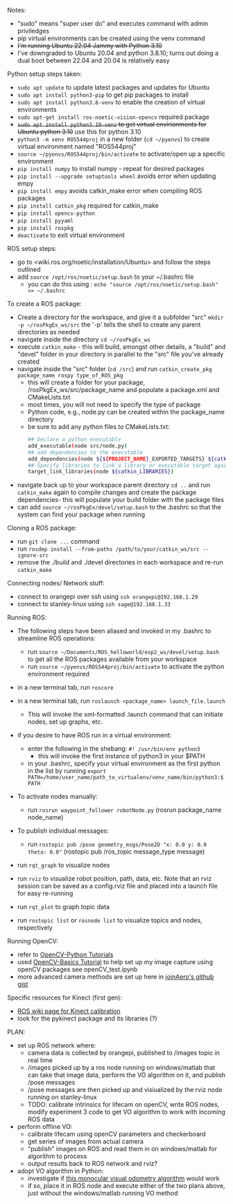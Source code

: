 Notes:
- "sudo" means "super user do" and executes command with admin priviledges
- pip virtual environments can be created using the venv command
- ~~I'm running Ubuntu 22.04 Jammy with Python 3.10~~
- I've downgraded to Ubuntu 20.04 and python 3.8.10; turns out doing a dual boot between 22.04 and 20.04 is relatively easy


Python setup steps taken:
- `sudo apt update` to update latest packages and updates for Ubuntu
- `sudo apt install python3-pip` to get pip packages to install
- `sudo apt install python3.8-venv` to enable the creation of virtual environments
- `sudo apt-get install ros-noetic-vision-opencv` required package
- ~~`sudo apt install python3.10-venv` to get virtual envirionments for Ubuntu python 3.10~~ use this for python 3.10
- `python3 -m venv ROS544proj` in a new folder (`cd ~/pyenvs`) to create virtual environment named "ROS544proj"
- `source ~/pyenvs/ROS544proj/bin/activate` to activate/open up a specific environment
- `pip install numpy` to install numpy - repeat for desired packages
- `pip install --upgrade setuptools wheel` avoids error when updating empy
- `pip install empy` avoids catkin_make error when compiling ROS packages
- `pip install catkin_pkg` required for catkin_make
- `pip install opencv-python`
- `pip install pyyaml`
- `pip install rospkg`
- `deactivate` to exit virtual environment

ROS setup steps:
- go to <wiki.ros.org/noetic/installation/Ubuntu> and follow the steps outlined
- add `source /opt/ros/noetic/setup.bash` to your ~/.bashrc file
    - you can do this using : `echo "source /opt/ros/noetic/setup.bash" >> ~/.bashrc`

To create a ROS package:
- Create a directory for the workspace, and give it a subfolder "src" `mkdir -p ~/rosPkgEx_ws/src` the '-p' tells the shell to create any parent directories as needed
- navigate inside the directory `cd ~/rosPkgEx_ws`
- execute `catkin_make`  - this will build, amongst other details, a "build" and "devel" folder in your directory in parallel to the "src" file you've already created
- navigate inside the "src" folder (`cd /src`) and run `catkin_create_pkg package_name rospy type_of_ROS_pkg`
    - this will create a folder for your package, /rosPkgEx_ws/src/package_name and populate a package.xml and CMakeLists.txt
    - most times,  you will not need to specify the type of package
    - Python code, e.g., node.py can be created within the package_name directory
    - be sure to add any python files to CMakeLists.txt:
        ```bash
        ## Declare a python executable
        add_executable(node src/node.py)
        ## add dependencies to the executable
        add_dependencies(node ${${PROJECT_NAME}_EXPORTED_TARGETS} ${catkin_EXPORTED_TARGETS})
        ## Specify libraries to link a library or executable target against
        target_link_libraries(node ${catkin_LIBRARIES})
        ```
- navigate back up to your workspace parent directory `cd ..` and run `catkin_make` again to compile changes and create the package dependencies- this will populate your build folder with the package files
- can add `source ~/rosPkgEx/devel/setup.bash` to the .bashrc so that the system can find your package when running

Cloning a ROS package:
- run `git clone ...` command
- run `rosdep install --from-paths /path/to/your/catkin_ws/src --ignore-src`
- remove the ./build and ./devel directories in each workspace and re-run `catkin_make`

Connecting nodes/ Network stuff:
- connect to orangepi over ssh using `ssh orangepi@192.168.1.29`
- connect to stanley-linux using `ssh sage@192.168.1.33`

Running ROS:
- The following steps have been aliased and invoked in my .bashrc to streamline ROS operations:
    - run  `source ~/Documents/ROS_helloworld/exp2_ws/devel/setup.bash` to get all the ROS packages available from your workspace
    - run `source ~/pyenvs/ROS544proj/bin/activate` to activate the python environment required
- in a new terminal tab, run `roscore`
- in a new terminal tab, run `roslaunch <package_name> launch_file.launch`
    - This will invoke the xml-formatted .launch command that can initiate nodes, set up graphs, etc.
- if you desire to have ROS run in a virtual environment:
    - enter the following in the shebang: `#! /usr/bin/env python3`
        - this will invoke the first instance of python3 in your $PATH
    - in your .bashrc, specify your virtual environment as the first python in the list by running `export PATH=/home/user_name/path_to_virtualenv/venv_name/bin/python3:$PATH` 

- To activate nodes manually:
    - run `rosrun waypoint_follower robotNode.py` (rosrun package_name node_name)
- To publish individual messages:
    - run `rostopic pub /pose geometry_msgs/Pose2D "x: 0.0 y: 0.0 theta: 0.0"` (rostopic pub /ros_topic message_type message)
- run `rqt_graph` to visualize nodes
- run `rviz` to visualize robot position, path, data, etc. Note that an rviz session can be saved as a config.rviz file and placed into a launch file for easy re-running
- run `rqt_plot` to graph topic data
- run `rostopic list` or `rosnode list` to visualize topics and nodes, respectively

Running OpenCV:
- refer to [OpenCV-Python Tutorials](https://docs.opencv.org/4.x/d6/d00/tutorial_py_root.html)
- used [OpenCV-Basics Tutorial](https://github.com/nicknochnack/OpenCV-Basics) to help set up my image capture using openCV packages see openCV_test.ipynb
- more advanced camera methods are set up here in [joinAero's github gist](https://gist.github.com/joinAero/1f76844278f141cea8338d1118423648)

Specific resources for Kinect (first gen):
- [ROS wiki page for Kinect calibration](http://wiki.ros.org/kinect_calibration/technical)
- look for the pykinect package and its libraries (?)

PLAN: 
- set up ROS network where: 
    - camera data is collected by orangepi, published to /images topic in real time
    - /images picked up by a ros node running on windows/matlab that can take that image data, perform the VO algorithm on it, and publish /pose messages
    - /pose messages are then picked up and visiualized by the rviz node running on stanley-linux
    - TODO: calibrate intrinsics for lifecam on openCV, write ROS nodes, modify experiment 3 code to get VO algorithm to work with incoming ROS data
- perform offline VO:
    - calibrate lifecam using openCV parameters and checkerboard
    - get series of images from actual camera
    - "publish" images on ROS and read them in on windows/matlab for algorithm to process
    - output results back to ROS network and rviz?
- adopt VO algorithm in Python:
    - investigate if [this monocular visual odometry algorithm](https://github.com/niconielsen32/ComputerVision/blob/master/VisualOdometry/visual_odometry.py) would work
    - if so, place it in ROS node and execute either of the two plans above, just without the windows/matlab running VO method